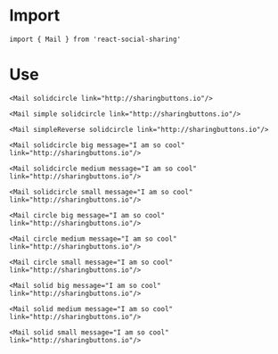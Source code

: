 # Import

```
import { Mail } from 'react-social-sharing'
```

# Use

```react
<Mail solidcircle link="http://sharingbuttons.io"/>
```

```react
<Mail simple solidcircle link="http://sharingbuttons.io"/>
```

```react
<Mail simpleReverse solidcircle link="http://sharingbuttons.io"/>
```

```react
<Mail solidcircle big message="I am so cool" link="http://sharingbuttons.io"/>
```

```react
<Mail solidcircle medium message="I am so cool" link="http://sharingbuttons.io"/>
```

```react
<Mail solidcircle small message="I am so cool" link="http://sharingbuttons.io"/>
```

```react
<Mail circle big message="I am so cool" link="http://sharingbuttons.io"/>
```

```react
<Mail circle medium message="I am so cool" link="http://sharingbuttons.io"/>
```

```react
<Mail circle small message="I am so cool" link="http://sharingbuttons.io"/>
```

```react
<Mail solid big message="I am so cool" link="http://sharingbuttons.io"/>
```

```react
<Mail solid medium message="I am so cool" link="http://sharingbuttons.io"/>
```

```react
<Mail solid small message="I am so cool" link="http://sharingbuttons.io"/>
```
